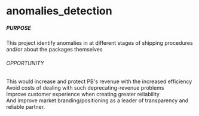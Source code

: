 # anomalies_detection

##### PURPOSE #####
This project identify anomalies in at different stages of shipping procedures and/or about the packages themselves

###### OPPORTUNITY #####
This would increase and protect PB's revenue with the increased efficiency  <br /> 
Avoid costs of dealing with such deprecating-revenue problems <br /> 
Improve customer experience when creating greater reliability  <br /> 
And improve market branding/positioning as a leader of transparency and reliable partner. <br /> 

